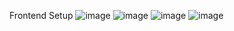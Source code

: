 Frontend Setup
![image](https://github.com/halliejin/jobify-upenn/assets/117152219/038c0c2e-56f8-47d7-ba3f-793186ce5203)
![image](https://github.com/halliejin/jobify-upenn/assets/117152219/55d0661c-27b1-407a-a5f5-e60d0df94cc2)
![image](https://github.com/halliejin/jobify-upenn/assets/117152219/551895fa-ef61-4a80-8c16-2f6abee78d2f)
![image](https://github.com/halliejin/jobify-upenn/assets/117152219/8450f7d9-2331-44d9-ae8d-50a3c4854f6c)


